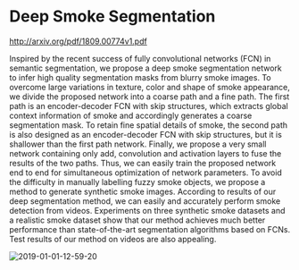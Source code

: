 # Deep Smoke Segmentation

http://arxiv.org/pdf/1809.00774v1.pdf

Inspired by the recent success of fully convolutional networks  (FCN)  in  semantic  segmentation,  we  propose  a  deep  smoke  segmentation  network  to  infer  high  quality  segmentation  masks from blurry smoke images. To overcome large variations in texture,  color  and  shape  of  smoke  appearance,  we  divide  the  proposed network into a coarse path and a fine path. The first path is  an  encoder-decoder  FCN  with  skip  structures,  which  extracts  global context information of smoke and accordingly generates a coarse segmentation mask. To retain fine spatial details of smoke, the second path is also designed as an encoder-decoder FCN with skip  structures,  but  it  is  shallower  than  the  first  path  network.  Finally,  we  propose  a  very  small  network  containing  only  add,  convolution  and  activation  layers  to  fuse  the  results  of  the  two  paths. Thus, we can easily train the proposed network end to end for  simultaneous  optimization  of  network  parameters.  To  avoid  the  difficulty  in  manually  labelling  fuzzy  smoke  objects,  we  propose a method to generate synthetic smoke images. According to  results  of  our  deep  segmentation  method,  we  can  easily  and  accurately perform smoke detection from videos. Experiments on three synthetic smoke datasets and a realistic smoke dataset show that our method achieves much better performance than state-of-the-art  segmentation  algorithms  based  on  FCNs.  Test  results  of  our method on videos are also appealing. 

![2019-01-01-12-59-20](https://user-images.githubusercontent.com/26847524/50570414-4c387e80-0dc5-11e9-8e1b-23c8cf3944c4.png)

